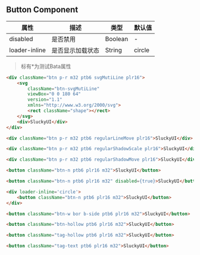 <!--
 * @Description: In User Settings Edit
 * @Author: your name
 * @Date: 2019-09-09 20:22:22
 * @LastEditTime: 2019-10-06 16:40:39
 * @LastEditors: Please set LastEditors
 -->
## Button Component

| 属性          | 描述             | 类型    | 默认值 |
| ------------- | ---------------- | ------- | ------ |
| disabled      | 是否禁用         | Boolean | -      |
| loader-inline | 是否显示加载状态 | String  | circle |
> 标有*为测试Bata属性

``` html
<div className="btn p-r m32 ptb6 svgMutiLine plr16">
    <svg
        className="btn-svgMutiLine"
        viewBox="0 0 180 64"
        version="1.1"
        xmlns="http://www.w3.org/2000/svg">
        <rect className="shape"></rect>
    </svg>
    <div>SluckyUI</div>
</div>

<div className="btn p-r m32 ptb6 regularLineMove plr16">SluckyUI</div>

<div className="btn p-r m32 ptb6 regularShadowScale plr16">SluckyUI</div>

<div className="btn p-r m32 ptb6 regularShadowMove plr16">SluckyUI</div>

<button className="btn-n ptb6 plr16 m32">SluckyUI</button>

<button className="btn-n ptb6 plr16 m32" disabled={true}>SluckyUI</button>

<div loader-inline='circle'>
    <button className="btn-n ptb6 plr16 m32">SluckyUI</button>
</div>

<button className="btn-w bor b-side ptb6 plr16 m32">SluckyUI</button>

<button className="btn-hollow ptb6 plr16 m32">SluckyUI</button>

<button className="tag-hollow ptb6 plr16 m32">SluckyUI</button>

<button className="tag-text ptb6 plr16 m32">SluckyUI</button>
```
